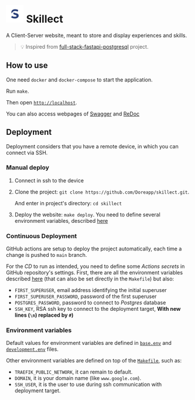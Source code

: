 # <img src="frontend/public/logo512.png" alt="logo" width="48"/> Skillect

A Client-Server website, meant to store and display experiences and skills.

> 💡 Inspired from [full-stack-fastapi-postgresql](https://github.com/tiangolo/full-stack-fastapi-postgresql) project.

## How to use

One need `docker` and `docker-compose` to start the application.

Run `make`.

Then open [`http://localhost`](http://localhost).

You can also access webpages of [Swagger](http://localhost/docs) and [ReDoc](http://localhost/redoc)

## Deployment

Deployment considers that you have a remote device, in which you can connect via SSH.

### Manual deploy

1. Connect in ssh to the device
2. Clone the project: `git clone https://github.com/Doreapp/skillect.git`.

    And enter in project's directory: `cd skillect`
3. Deploy the website: `make deploy`. You need to define several environment variables, described [here](#environment-variables)

### Continuous Deployment

GitHub actions are setup to deploy the project automatically, each time a change is pushed to `main` branch.

For the *CD* to run as intended, you need to define some *Actions secrets* in GitHub repository's settings. First, there are all the environment variables described [here](#environment-variables) (that can also be set directly in the `Makefile`) but also:
- `FIRST_SUPERUSER`, email address identifying the initial superuser
- `FIRST_SUPERUSER_PASSWORD`, password of the first superuser
- `POSTGRES_PASSWORD`, password to connect to *Postgres* database
- `SSH_KEY`, RSA ssh key to connect to the deployment target, **With new lines (`\n`) replaced by `#`)**

### Environment variables

Default values for environment variables are defined in [`base.env`](env/base.env) and [`development.env`](env/development.env) files.

Other environment variables are defined on top of the [`Makefile`](Makefile), such as:
- `TRAEFIK_PUBLIC_NETWORK`, it can remain to default.
- `DOMAIN`, it is your domain name (like `www.google.com`).
- `SSH_USER`, it is the user to use during ssh communication with deployment target.
